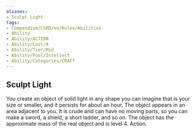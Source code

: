 ```yaml
---
aliases:
- Sculpt Light
tags:
- Compendium/CSRD/en/Rules/Abilities
- Ability
- Ability/ACTION
- Ability/Cost/4
- Ability/Tier/Mid
- Ability/Pool/Intellect
- Ability/Categories/CRAFT
---
```


  
## Sculpt Light  
You create an object of solid light in any shape you can imagine that is your size or smaller, and it persists for about an hour. The object appears in an area adjacent to you. It is crude and can have no moving parts, so you can make a sword, a shield, a short ladder, and so on. The object has the approximate mass of the real object and is level 4. Action. 
